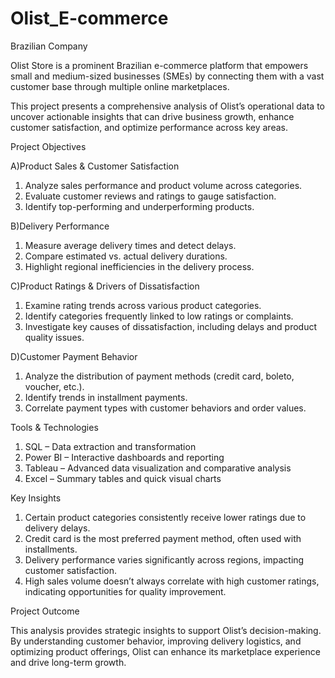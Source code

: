 # Olist_E-commerce
Brazilian Company

Olist Store is a prominent Brazilian e-commerce platform that empowers small and medium-sized businesses (SMEs) by connecting them with a vast customer base through multiple online marketplaces.

This project presents a comprehensive analysis of Olist’s operational data to uncover actionable insights that can drive business growth, enhance customer satisfaction, and optimize performance across key areas.


 Project Objectives

 A)Product Sales & Customer Satisfaction

 1. Analyze sales performance and product volume across categories.
 2. Evaluate customer reviews and ratings to gauge satisfaction.
 3. Identify top-performing and underperforming products.

 B)Delivery Performance

 1. Measure average delivery times and detect delays.
 2. Compare estimated vs. actual delivery durations.
 3. Highlight regional inefficiencies in the delivery process.

 C)Product Ratings & Drivers of Dissatisfaction

 1. Examine rating trends across various product categories.
 2. Identify categories frequently linked to low ratings or complaints.
 3. Investigate key causes of dissatisfaction, including delays and product quality issues.

 D)Customer Payment Behavior

 1. Analyze the distribution of payment methods (credit card, boleto, voucher, etc.).
 2. Identify trends in installment payments.
 3. Correlate payment types with customer behaviors and order values.


 Tools & Technologies

 1. SQL – Data extraction and transformation
 2. Power BI – Interactive dashboards and reporting
 3. Tableau – Advanced data visualization and comparative analysis
 4. Excel – Summary tables and quick visual charts


 Key Insights

 1. Certain product categories consistently receive lower ratings due to delivery delays.
 2. Credit card is the most preferred payment method, often used with installments.
 3. Delivery performance varies significantly across regions, impacting customer satisfaction.
 4. High sales volume doesn’t always correlate with high customer ratings, indicating opportunities for quality improvement.


 Project Outcome

 This analysis provides strategic insights to support Olist’s decision-making. By understanding customer behavior, improving delivery logistics, and optimizing product offerings, Olist can enhance its marketplace experience and drive long-term growth.
